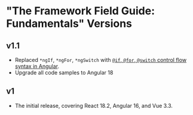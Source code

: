 # "The Framework Field Guide: Fundamentals" Versions

## v1.1

- Replaced `*ngIf`, `*ngFor`, `*ngSwitch` with [`@if`, `@for`, `@switch` control flow syntax in Angular](https://angular.dev/guide/templates/control-flow).
- Upgrade all code samples to Angular 18

## v1

- The initial release, covering React 18.2, Angular 16, and Vue 3.3.
